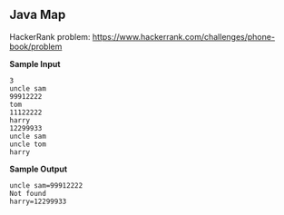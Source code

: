 ## Java Map

HackerRank problem: https://www.hackerrank.com/challenges/phone-book/problem

**Sample Input**

```
3
uncle sam
99912222
tom
11122222
harry
12299933
uncle sam
uncle tom
harry
```

**Sample Output**

```
uncle sam=99912222
Not found
harry=12299933
```